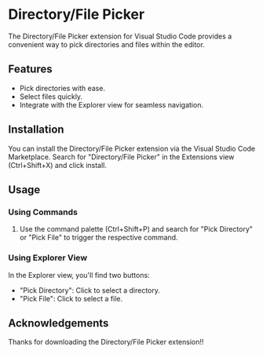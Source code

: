 # Directory/File Picker

The Directory/File Picker extension for Visual Studio Code provides a convenient way to pick directories and files within the editor.

## Features

- Pick directories with ease.
- Select files quickly.
- Integrate with the Explorer view for seamless navigation.

## Installation

You can install the Directory/File Picker extension via the Visual Studio Code Marketplace. 
Search for "Directory/File Picker" in the Extensions view (Ctrl+Shift+X) and click install.

## Usage

### Using Commands

1. Use the command palette (Ctrl+Shift+P) and search for "Pick Directory" or "Pick File" to trigger the respective command.

### Using Explorer View

In the Explorer view, you'll find two buttons:

- "Pick Directory": Click to select a directory.
- "Pick File": Click to select a file.

## Acknowledgements

Thanks for downloading the Directory/File Picker extension!!
